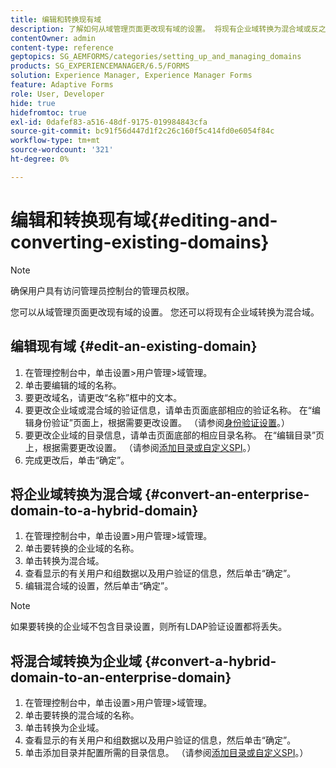 ```yaml
---
title: 编辑和转换现有域
description: 了解如何从域管理页面更改现有域的设置。 将现有企业域转换为混合域或反之。
contentOwner: admin
content-type: reference
geptopics: SG_AEMFORMS/categories/setting_up_and_managing_domains
products: SG_EXPERIENCEMANAGER/6.5/FORMS
solution: Experience Manager, Experience Manager Forms
feature: Adaptive Forms
role: User, Developer
hide: true
hidefromtoc: true
exl-id: 0dafef83-a516-48df-9175-019984843cfa
source-git-commit: bc91f56d447d1f2c26c160f5c414fd0e6054f84c
workflow-type: tm+mt
source-wordcount: '321'
ht-degree: 0%

---
```


# 编辑和转换现有域{#editing-and-converting-existing-domains}

>[!NOTE]
> 
> 确保用户具有访问管理员控制台的管理员权限。

您可以从域管理页面更改现有域的设置。 您还可以将现有企业域转换为混合域。

## 编辑现有域 {#edit-an-existing-domain}

1. 在管理控制台中，单击设置>用户管理>域管理。
1. 单击要编辑的域的名称。
1. 要更改域名，请更改“名称”框中的文本。
1. 要更改企业域或混合域的验证信息，请单击页面底部相应的验证名称。 在“编辑身份验证”页面上，根据需要更改设置。 （请参阅[身份验证设置](/help/forms/using/admin-help/configuring-authentication-providers.md#authentication-settings)。）
1. 要更改企业域的目录信息，请单击页面底部的相应目录名称。 在“编辑目录”页上，根据需要更改设置。 （请参阅[添加目录或自定义SPI](/help/forms/using/admin-help/configuring-directories.md#adding-directories-or-custom-spis)。）
1. 完成更改后，单击“确定”。

## 将企业域转换为混合域 {#convert-an-enterprise-domain-to-a-hybrid-domain}

1. 在管理控制台中，单击设置>用户管理>域管理。
1. 单击要转换的企业域的名称。
1. 单击转换为混合域。
1. 查看显示的有关用户和组数据以及用户验证的信息，然后单击“确定”。
1. 编辑混合域的设置，然后单击“确定”。

>[!NOTE]
>
>如果要转换的企业域不包含目录设置，则所有LDAP验证设置都将丢失。

## 将混合域转换为企业域 {#convert-a-hybrid-domain-to-an-enterprise-domain}

1. 在管理控制台中，单击设置>用户管理>域管理。
1. 单击要转换的混合域的名称。
1. 单击转换为企业域。
1. 查看显示的有关用户和组数据以及用户验证的信息，然后单击“确定”。
1. 单击添加目录并配置所需的目录信息。 （请参阅[添加目录或自定义SPI](/help/forms/using/admin-help/configuring-directories.md#adding-directories-or-custom-spis)。）
